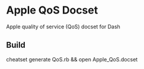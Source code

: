 # Apple QoS Docset
Apple quality of service (QoS) docset for Dash

## Build
cheatset generate QoS.rb && open Apple_QoS.docset

